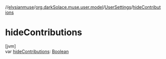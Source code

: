 //[elysianmuse](../../../index.md)/[org.darkSolace.muse.user.model](../index.md)/[UserSettings](index.md)/[hideContributions](hide-contributions.md)

# hideContributions

[jvm]\
var [hideContributions](hide-contributions.md): [Boolean](https://kotlinlang.org/api/latest/jvm/stdlib/kotlin/-boolean/index.html)
